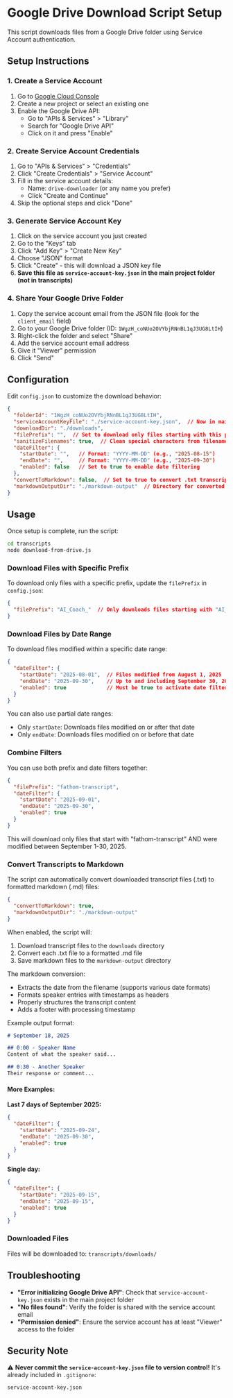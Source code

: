 # Google Drive Download Script Setup

This script downloads files from a Google Drive folder using Service Account authentication.

## Setup Instructions

### 1. Create a Service Account

1. Go to [Google Cloud Console](https://console.cloud.google.com/)
2. Create a new project or select an existing one
3. Enable the Google Drive API:
   - Go to "APIs & Services" > "Library"
   - Search for "Google Drive API"
   - Click on it and press "Enable"

### 2. Create Service Account Credentials

1. Go to "APIs & Services" > "Credentials"
2. Click "Create Credentials" > "Service Account"
3. Fill in the service account details:
   - Name: `drive-downloader` (or any name you prefer)
   - Click "Create and Continue"
4. Skip the optional steps and click "Done"

### 3. Generate Service Account Key

1. Click on the service account you just created
2. Go to the "Keys" tab
3. Click "Add Key" > "Create New Key"
4. Choose "JSON" format
5. Click "Create" - this will download a JSON key file
6. **Save this file as `service-account-key.json` in the main project folder (not in transcripts)**

### 4. Share Your Google Drive Folder

1. Copy the service account email from the JSON file (look for the `client_email` field)
2. Go to your Google Drive folder (ID: `1WgzH_coNUo2OVYbjRNnBL1qJ3UG8LtIH`)
3. Right-click the folder and select "Share"
4. Add the service account email address
5. Give it "Viewer" permission
6. Click "Send"

## Configuration

Edit `config.json` to customize the download behavior:

```json
{
  "folderId": "1WgzH_coNUo2OVYbjRNnBL1qJ3UG8LtIH",
  "serviceAccountKeyFile": "./service-account-key.json",  // Now in main folder
  "downloadDir": "./downloads",
  "filePrefix": "",  // Set to download only files starting with this prefix
  "sanitizeFilenames": true,  // Clean special characters from filenames (recommended for Windows)
  "dateFilter": {
    "startDate": "",   // Format: "YYYY-MM-DD" (e.g., "2025-08-15")
    "endDate": "",     // Format: "YYYY-MM-DD" (e.g., "2025-09-30")
    "enabled": false   // Set to true to enable date filtering
  },
  "convertToMarkdown": false,  // Set to true to convert .txt transcripts to .md format
  "markdownOutputDir": "./markdown-output"  // Directory for converted markdown files
}
```

## Usage

Once setup is complete, run the script:

```bash
cd transcripts
node download-from-drive.js
```

### Download Files with Specific Prefix

To download only files with a specific prefix, update the `filePrefix` in `config.json`:

```json
{
  "filePrefix": "AI_Coach_"  // Only downloads files starting with "AI_Coach_"
}
```

### Download Files by Date Range

To download files modified within a specific date range:

```json
{
  "dateFilter": {
    "startDate": "2025-08-01",  // Files modified from August 1, 2025
    "endDate": "2025-09-30",    // Up to and including September 30, 2025
    "enabled": true             // Must be true to activate date filtering
  }
}
```

You can also use partial date ranges:
- Only `startDate`: Downloads files modified on or after that date
- Only `endDate`: Downloads files modified on or before that date

### Combine Filters

You can use both prefix and date filters together:

```json
{
  "filePrefix": "fathom-transcript",
  "dateFilter": {
    "startDate": "2025-09-01",
    "endDate": "2025-09-30",
    "enabled": true
  }
}
```

This will download only files that start with "fathom-transcript" AND were modified between September 1-30, 2025.

### Convert Transcripts to Markdown

The script can automatically convert downloaded transcript files (.txt) to formatted markdown (.md) files:

```json
{
  "convertToMarkdown": true,
  "markdownOutputDir": "./markdown-output"
}
```

When enabled, the script will:
1. Download transcript files to the `downloads` directory
2. Convert each .txt file to a formatted .md file
3. Save markdown files to the `markdown-output` directory

The markdown conversion:
- Extracts the date from the filename (supports various date formats)
- Formats speaker entries with timestamps as headers
- Properly structures the transcript content
- Adds a footer with processing timestamp

Example output format:
```markdown
# September 18, 2025

## 0:00 - Speaker Name
Content of what the speaker said...

## 0:30 - Another Speaker
Their response or comment...
```

#### More Examples:

**Last 7 days of September 2025:**
```json
{
  "dateFilter": {
    "startDate": "2025-09-24",
    "endDate": "2025-09-30",
    "enabled": true
  }
}
```

**Single day:**
```json
{
  "dateFilter": {
    "startDate": "2025-09-15",
    "endDate": "2025-09-15",
    "enabled": true
  }
}
```

### Downloaded Files

Files will be downloaded to: `transcripts/downloads/`

## Troubleshooting

- **"Error initializing Google Drive API"**: Check that `service-account-key.json` exists in the main project folder
- **"No files found"**: Verify the folder is shared with the service account email
- **"Permission denied"**: Ensure the service account has at least "Viewer" access to the folder

## Security Note

⚠️ **Never commit the `service-account-key.json` file to version control!** It's already included in `.gitignore`:

```
service-account-key.json
```
